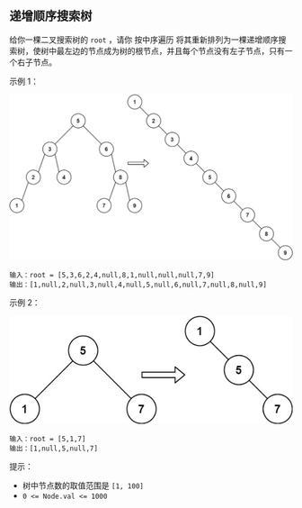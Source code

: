## 递增顺序搜索树

给你一棵二叉搜索树的 `root` ，请你 按中序遍历 将其重新排列为一棵递增顺序搜索树，使树中最左边的节点成为树的根节点，并且每个节点没有左子节点，只有一个右子节点。

示例 1：

![](../images/897.increasing-order-search-tree.png)
```
输入：root = [5,3,6,2,4,null,8,1,null,null,null,7,9]
输出：[1,null,2,null,3,null,4,null,5,null,6,null,7,null,8,null,9]
```

示例 2：

![](../images/897.increasing-order-search-tree_1.png)
```
输入：root = [5,1,7]
输出：[1,null,5,null,7]
```

提示：

* 树中节点数的取值范围是 `[1, 100]`
* `0 <= Node.val <= 1000`